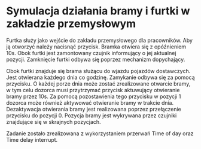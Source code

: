 # Symulacja działania bramy i furtki w zakładzie przemysłowym

Furtka służy jako wejście do zakładu przemysłowego dla pracowników. Aby ją otworzyć należy nacisnąć przycisk. Bramka otwiera się z opóźnieniem 10s. Obok furtki jest zamontowany czujnik informujący o jej aktualnej pozycji. Zamknięcie furtki odbywa się poprzez mechanizm dopychający. 

Obok furtki znajduje się brama służącu do wjazdu pojazdów dostawczych. Jest otwierana każdego dnia co godzinę. Zamykanie odbywa się za pomocą przycisku. O każdej porze dnia może zostać zrealizowane otwarcie bramy, w tym celu dozorca musi przytrzymać przycisk aktuwujący otwieranie bramy przez 10s. Za pomocą pozostawienia tego przycisku w pozycji 1 dozorca może również aktywować otwieranie bramy w trakcie dnia. Dezaktywacja otwierania bramy jest realizowana poprzez przełączenie przycisku do pozycji 0. Pozycja bramy jest wykrywana przez czujniki znajdujące się w skrajnych pozycjach. 

Zadanie zostało zrealizowana z wykorzystaniem przerwań Time of day oraz Time delay interrupt. 
